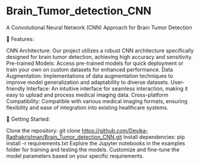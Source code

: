 # Brain_Tumor_detection_CNN
 A Convolutional Neural Network (CNN) Approach for Brain Tumor Detection

🧠 Features:

CNN Architecture: Our project utilizes a robust CNN architecture specifically designed for brain tumor detection, achieving high accuracy and sensitivity.
Pre-trained Models: Access pre-trained models for quick deployment or train your own on custom datasets for enhanced performance.
Data Augmentation: Implementations of data augmentation techniques to improve model generalization and adaptability to diverse datasets.
User-friendly Interface: An intuitive interface for seamless interaction, making it easy to upload and process medical imaging data.
Cross-platform Compatibility: Compatible with various medical imaging formats, ensuring flexibility and ease of integration into existing healthcare systems.

🚀 Getting Started:

Clone the repository: git clone https://github.com/Devika-Radhakrishnan/Brain_Tumor_detection_CNN.git
Install dependencies: pip install -r requirements.txt
Explore the Jupyter notebooks in the examples folder for training and testing the models.
Customize and fine-tune the model parameters based on your specific requirements.
